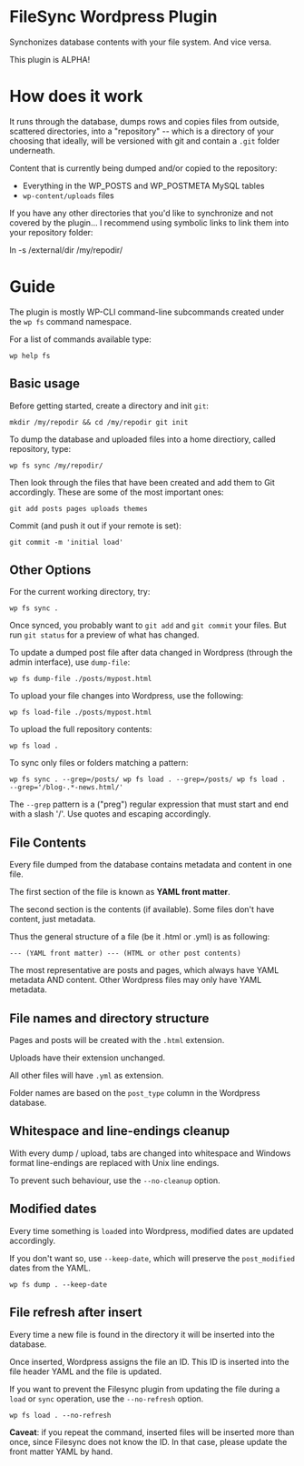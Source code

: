 # FileSync Wordpress Plugin

Synchonizes database contents with your file system. And vice versa.

This plugin is ALPHA!

# How does it work

It runs through the database, dumps rows and copies files from outside,
scattered directories, into a "repository" -- which is a directory of your
choosing that ideally, will be versioned with git and contain a `.git` folder
underneath.

Content that is currently being dumped and/or copied to the repository:

- Everything in the WP_POSTS and WP_POSTMETA MySQL tables
- `wp-content/uploads` files

If you have any other directories that you'd like to synchronize and not
covered by the plugin... I recommend using symbolic links to link them into
your repository folder:

   ln -s /external/dir /my/repodir/

# Guide

The plugin is mostly WP-CLI command-line subcommands created under the `wp fs`
command namespace.

For a list of commands available type:

    wp help fs

## Basic usage

Before getting started, create a directory and init `git`:

    mkdir /my/repodir && cd /my/repodir git init

To dump the database and uploaded files into a home directiory, called
repository, type:

    wp fs sync /my/repodir/

Then look through the files that have been created and add them to Git
accordingly. These are some of the most important ones:

    git add posts pages uploads themes

Commit (and push it out if your remote is set):

    git commit -m 'initial load'

## Other Options

For the current working directory, try:

    wp fs sync .

Once synced, you probably want to `git add` and `git commit` your files.  But
run `git status` for a preview of what has changed.

To update a dumped post file after data changed in Wordpress (through the admin
interface), use `dump-file`:

    wp fs dump-file ./posts/mypost.html

To upload your file changes into Wordpress, use the following:

    wp fs load-file ./posts/mypost.html

To upload the full repository contents:

    wp fs load .

To sync only files or folders matching a pattern:

    wp fs sync . --grep=/posts/ wp fs load . --grep=/posts/ wp fs load .
    --grep='/blog-.*-news.html/'

The `--grep` pattern is a ("preg") regular expression that must start and end
with a slash '/'. Use quotes and escaping accordingly.

## File Contents

Every file dumped from the database contains metadata and content in one file.

The first section of the file is known as **YAML front matter**.

The second section is the contents (if available). Some files don't have
content, just metadata.

Thus the general structure of a file (be it .html or .yml) is as following:

    --- (YAML front matter) --- (HTML or other post contents)

The most representative are posts and pages, which always have YAML metadata
AND content. Other Wordpress files may only have YAML metadata.

## File names and directory structure

Pages and posts will be created with the `.html` extension.

Uploads have their extension unchanged.

All other files will have `.yml` as extension.

Folder names are based on the `post_type` column in the Wordpress database.

## Whitespace and line-endings cleanup

With every dump / upload, tabs are changed into whitespace and Windows format
line-endings are replaced with Unix line endings.

To prevent such behaviour, use the `--no-cleanup` option.

## Modified dates

Every time something is `load`ed into Wordpress, modified dates are updated
accordingly.

If you don't want so, use `--keep-date`, which will preserve the
`post_modified` dates from the YAML.

    wp fs dump . --keep-date

## File refresh after insert

Every time a new file is found in the directory it will be inserted into the
database.

Once inserted, Wordpress assigns the file an ID.  This ID is inserted into the
file header YAML and the file is updated.

If you want to prevent the Filesync plugin from updating the file during a
`load` or `sync` operation, use the `--no-refresh` option.

    wp fs load . --no-refresh

**Caveat**: if you repeat the command, inserted files will be inserted more
than once, since Filesync does not know the ID. In that case, please update
the front matter YAML by hand.
